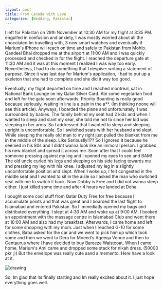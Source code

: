 ```yaml
---
layout: post
title: From Canada with Love
categories: [Wedding, Pakistan]
---
```


I left for Pakistan on 29th November at 10:30 AM for my flight at 3:35 PM. engulfed in confusion and anxiety, I was mostly worried about all the chocolated Im travelling with, 3 new smart watches and eventually if Marium's iPhone will reach on time and safely to Pakistan from Mohib. Qandeel Bhai dropped me at the airport at 11:00 AM and I was quickly processed and checked in for the flight. I reached the departure gate at 11:30 AM and it was at this moment I realized I was way too early. Nevertheless, I had to do something that I despise: writing a statement of purpose. Since it was last day for Marium's application, I had to put up a skeleton that she had to complete and she did it way too good.

Eventually, my flight departed on time and I reached montreal, sat in National Bank Lounge on my Qatar Silver Card. Ate some vegetarian food and left for the gate soon afterwards. Priority Boarding is really good because seriously, waiting in line is a pain in the a**. (Im thinking noone will see this article). Anyways, I boarded the plane and unfortunately, I was surrounded by babies. The family behind my seat had 2 kids and when I wanted to sleep and slant my sear, she told me not to since her kid was sleeping in her arms. So I addressed that I wanted to sleep and sleeping upright is uncomfortable. So I switched seats with her husband and slept. While sleeping the really old man to my right just pulled the blanket from me in the middle of the sleep. Like Seriouslly!!?? So I ignored it because he seemed in his 80s and I didnt wanna look like an immoral person. I grabbed his new blanket and spread it across me. Soon after that I could feel someone pressing against my leg and I opened my eyes to see and BAM! The old uncle curled his legs and sleeping on his side facing towards me and pressing my leg with his knee. I adjusted my leg in a slightly uncomfortable position and slept. When I woke up, I felt congested in the middle seat and I wanted to sit in the aisle so I asked the man who switched seat with me to switch it back. Now Dobby is Free and I did not wanna sleep either. I just killed some time and after 4 hours we landed at Doha.

I bought some cool stuff from Qatar Duty Free for free because I accumulate points and that was great and I boarded the last flight to Islamabad and entered Pakistan. So I immediatly opened my bags and distributed everything. I slept at 4:30 AM and woke up at 9:00 AM. I booked an appointment with the massage centre in Islamabad Club and went there at 10:00 AM and also had my breakfast. Afterwards, I came home and left for some shopping with my mom. Just when I reached G-10 for some clothes, Baba asked for the car and we went to pick him up which took some and then we went to Dera for Moeed's Aqeeqa Venue and then to Centaurus where I have decided to buy Bareeze Waistcoat. When I came home, Marium's Ami came and dropped some stack for nikah dress. (50000 pkr ;)) But the envelope was really cute aand a memento. Here have a look at it.

<img src="../images/nikah_dress_envelope.png" alt="drawing"/>

So, Im glad that its finally starting and Im really excited about it. I just hope everything goes well. 